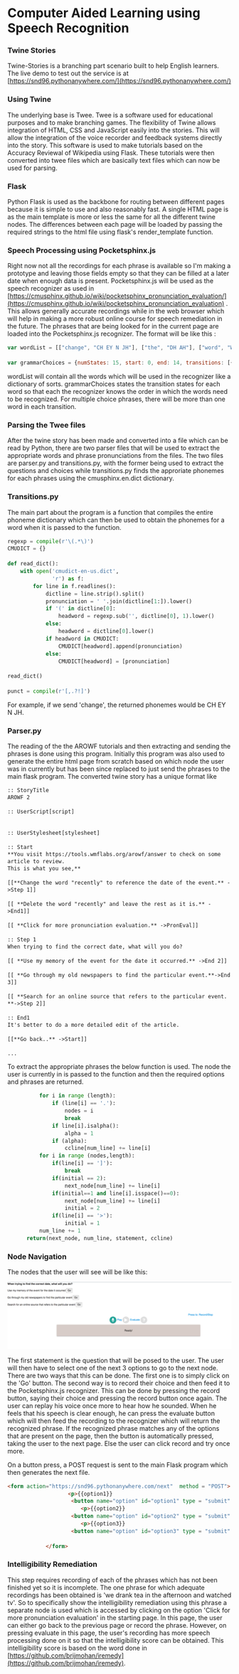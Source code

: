 # Computer Aided Learning using Speech Recognition
### Twine Stories

Twine-Stories is a branching part scenario built to help English learners. The live demo to test out the service is at [https://snd96.pythonanywhere.com/](https://snd96.pythonanywhere.com/)

### Using Twine

The underlying base is Twee. Twee is a software used for educational purposes and to make branching games. The flexibility of Twine allows integration of HTML, CSS and JavaScript easily into the stories. This will allow the integration of the voice recorder and feedback systems directly into the story. This software is used to make tutorials based on the Accuracy Reviewal of Wikipedia using Flask. These tutorials were then converted into twee files which are basically text files which can now be used for parsing.

### Flask

Python Flask is used as the backbone for routing between different pages because it is simple to use and also reasonably fast. A single HTML page is as the main template is more or less the same for all the different twine nodes. The differences between each page will be loaded by passing the required strings to the html file using flask's render_template function.

### Speech Processing using Pocketsphinx.js

Right now not all the recordings for each phrase is available so I'm making a prototype and leaving those fields empty so that they can be filled at a later date when enough data is present. Pocketsphinx.js will be used as the speech recognizer as used in [https://cmusphinx.github.io/wiki/pocketsphinx_pronunciation_evaluation/](https://cmusphinx.github.io/wiki/pocketsphinx_pronunciation_evaluation) . This allows generally accurate recordings while in the web browser which will help in making a more robust online course for speech remediation in the future. The phrases that are being looked for in the current page are loaded into the Pocketsphinx.js recognizer. The format will be like this :

```javascript
var wordList = [["change", "CH EY N JH"], ["the", "DH AH"], ["word", "W ER D"], ["recently", "R IY S AH N T L IY"], ["to", "T UW"], ["reference", "R EH F ER AH N S"], ["date", "D EY T"], ["of", "AH V"], ["event", "IH V EH N T"], ["delete", "D IH L IY T"], ["and", "AH N D"], ["leave", "L IY V"], ["rest", "R EH S T"], ["as", "AE Z"], ["it", "IH T"], ["is", "IH Z"], ["click", "K L IH K"], ["for", "F AO R"], ["more", "M AO R"], ["pronunciation", "P R OW N AH N S IY EY SH AH N"], ["evaluation", "IH V AE L Y UW EY SH AH N"],];

var grammarChoices = {numStates: 15, start: 0, end: 14, transitions: [{from: 0, to:1, word:"change"},{from: 1, to:2, word:"the"},{from: 2, to:3, word:"word"},{from: 3, to:4, word:"recently"},{from: 4, to:5, word:"to"},{from: 5, to:6, word:"reference"},{from: 6, to:7, word:"the"},{from: 7, to:8, word:"date"},{from: 8, to:9, word:"of"},{from: 9, to:10, word:"the"},{from: 10, to:11, word:"event"},{from: 0, to:1, word:"delete"},{from: 1, to:2, word:"the"},{from: 2, to:3, word:"word"},{from: 3, to:4, word:"recently"},{from: 4, to:5, word:"and"},{from: 5, to:6, word:"leave"},{from: 6, to:7, word:"the"},{from: 7, to:8, word:"rest"},{from: 8, to:9, word:"as"},{from: 9, to:10, word:"it"},{from: 10, to:11, word:"is"},{from: 0, to:1, word:"click"},{from: 1, to:2, word:"for"},{from: 2, to:3, word:"more"},{from: 3, to:4, word:"pronunciation"},{from: 4, to:5, word:"evaluation"}]};
```

wordList will contain all the words which will be used in the recognizer like a dictionary of sorts. grammarChoices states the transition states for each word so that each the recognizer knows the order in which the words need to be recognized. For multiple choice phrases, there will be more than one word in each transition.

### Parsing the Twee files

After the twine story has been made and converted into a file which can be read by Python, there are two parser files that will be used to extract the appropriate words and phrase pronunciations from the files. The two files are parser.py and transitions.py, with the former being used to extract the questions and choices while transitions.py finds the approriate phonemes for each phrases using the cmusphinx.en.dict dictionary.

### Transitions.py

The main part about the program is a function that compiles the entire phoneme dictionary which can then be used to obtain the phonemes for a word when it is passed to the function.
```python
regexp = compile(r'\(.*\)')
CMUDICT = {}

def read_dict():
    with open('cmudict-en-us.dict',
              'r') as f:
        for line in f.readlines():
            dictline = line.strip().split()
            pronunciation = ' '.join(dictline[1:]).lower()
            if '(' in dictline[0]:
                headword = regexp.sub('', dictline[0], 1).lower()
            else:
                headword = dictline[0].lower()
            if headword in CMUDICT:
                CMUDICT[headword].append(pronunciation)
            else:
                CMUDICT[headword] = [pronunciation]

read_dict()

punct = compile(r'[,.?!]')
```
For example, if we send 'change', the returned phonemes would be CH EY N JH.

### Parser.py

The reading of the the AROWF tutorials and then extracting and sending the phrases is done using this program. Initially this program was also used to generate the entire html page from scratch based on which node the user was in currently but has been since replaced to just send the phrases to the main flask program.
The converted twine story has a unique format like
```
:: StoryTitle
AROWF 2

:: UserScript[script]


:: UserStylesheet[stylesheet]

:: Start
**You visit https://tools.wmflabs.org/arowf/answer to check on some
article to review.
This is what you see,**

[[**Change the word "recently" to reference the date of the event.** ->Step 1]]

[[ **Delete the word "recently" and leave the rest as it is.** ->End1]]

[[ **Click for more pronunciation evaluation.** ->PronEval]]

:: Step 1
When trying to find the correct date, what will you do?

[[ **Use my memory of the event for the date it occurred.** ->End 2]]

[[ **Go through my old newspapers to find the particular event.**->End 3]]

[[ **Search for an online source that refers to the particular event. **->Step 2]]

:: End1
It's better to do a more detailed edit of the article.

[[**Go back..** ->Start]]

...
```
To extract the appropriate phrases the below function is used. The node the user is currently in is passed to the function and then the required options and phrases are returned.

```Python
          for i in range (length):
              if (line[i] == '.'):
                  nodes = i
                  break
              if line[i].isalpha():
                  alpha = 1
              if (alpha):
                  ccline[num_line] += line[i]
          for i in range (nodes,length):
              if(line[i] == ']'):
                  break
              if(initial == 2):
                  next_node[num_line] += line[i]
              if(initial==1 and line[i].isspace()==0):
                  next_node[num_line] += line[i]
                  initial = 2
              if(line[i] == '>'):
                  initial = 1
          num_line += 1            
      return(next_node, num_line, statement, ccline)
 ```

### Node Navigation

The nodes that the user will see will be like this:

![alt text](Example_page.png "Start Page")

The first statement is the question that will be posed to the user. The user will then have to select one of the next 3 options to go to the next node. There are two ways that this can be done. The first one is to simply click on the 'Go'
button. The second way is to record their choice and then feed it to the Pocketsphinx.js recognizer. This can be done by pressing the record button, saying their choice and pressing the record button once again. The user can replay his voice once more to hear how he sounded. When he feels that his speech is clear enough, he can press the evaluate button which will then feed the recording to the recognizer which will return the recognized phrase. If the recognized phrase matches any of the options that are present on the page, then the button is automatically pressed, taking the user to the next page. Else the user can click record and try once more.

On a button press, a POST request is sent to the main Flask program which then generates the next file.
```html
<form action="https://snd96.pythonanywhere.com/next"  method = "POST">
                   <p>{{option1}}
                    <button name="option" id="option1" type = "submit"  value="{{next1}}">Go</button> 
                       <p>{{option2}}
                    <button name="option" id="option2" type = "submit"  value="{{next2}}">Go</button> 
                       <p>{{option3}}
                    <button name="option" id="option3" type = "submit"  value="{{next3}}">Go</button> 
                           
            </form>
```

### Intelligibility Remediation

This step requires recording of each of the phrases which has not been finished yet so it is incomplete. The one phrase for which adequate recordings has been obtained is 'we drank tea in the afternoon and watched tv'. So to specifically show the intelligibility remediation using this phrase a separate node is used which is accessed by clicking on the option 'Click for more pronunciation evaluation' in the starting page. In this page, the user can either go back to the previous page or record the phrase. However, on pressing evaluate in this page, the user's recording has more speech processing done on it so that the intelligibility score can be obtained. This intelligibility score is based on the word done in [https://github.com/brijmohan/iremedy](https://github.com/brijmohan/iremedy).
